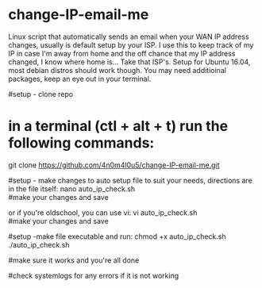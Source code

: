 # change-IP-email-me
Linux script that automatically sends an email when your WAN IP address changes, usually is default setup by your ISP. I use this to keep track of my IP in case I'm away from home and the off chance that my IP address changed, I know where home is... Take that ISP's.
Setup for Ubuntu 16.04, most debian distros should work though. You may need additioinal packages, keep an eye out in your terminal.

#setup - clone repo
# in a terminal (ctl + alt + t) run the following commands:
git clone https://github.com/4n0m4l0u5/change-IP-email-me.git

#setup - make changes to auto setup file to suit your needs, directions are in the file itself:
nano auto_ip_check.sh \
#make your changes and save

or if you're oldschool, you can use vi:
vi auto_ip_check.sh \
#make your changes and save

#setup -make file executable and run:
chmod +x auto_ip_check.sh \
./auto_ip_check.sh

#make sure it works and you're all done

#check systemlogs for any errors if it is not working
